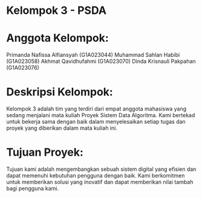 # Kelompok 3 - PSDA
# Anggota Kelompok:
Primanda Nafissa Alfiansyah (G1A023044)
Muhammad Sahlan Habibi (G1A023058)
Akhmat Qavidhufahmi (G1A023070)
Dinda Krisnauli Pakpahan (G1A023076)
# Deskripsi Kelompok:
Kelompok 3 adalah tim yang terdiri dari empat anggota mahasiswa yang sedang menjalani mata kuliah Proyek Sistem Data Algoritma. Kami bertekad untuk bekerja sama dengan baik dalam menyelesaikan setiap tugas dan proyek yang diberikan dalam mata kuliah ini.
# Tujuan Proyek:
Tujuan kami adalah mengembangkan sebuah sistem digital yang efisien dan dapat memenuhi kebutuhan pengguna dengan baik. Kami berkomitmen untuk memberikan solusi yang inovatif dan dapat memberikan nilai tambah bagi pengguna kami.

